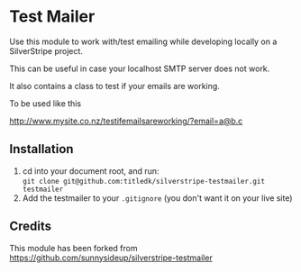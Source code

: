 # Test Mailer

Use this module to work with/test emailing while developing locally on a SilverStripe project.

This can be useful in case your localhost SMTP server
does not work.

It also contains a class to test if your emails are working.

To be used like this

http://www.mysite.co.nz/testifemailsareworking/?email=a@b.c

## Installation
  
1. cd into your document root, and run:    
`git clone git@github.com:titledk/silverstripe-testmailer.git testmailer`
2. Add the testmailer to your `.gitignore` (you don't want it on your live site)
  



## Credits

This module has been forked from <https://github.com/sunnysideup/silverstripe-testmailer>

